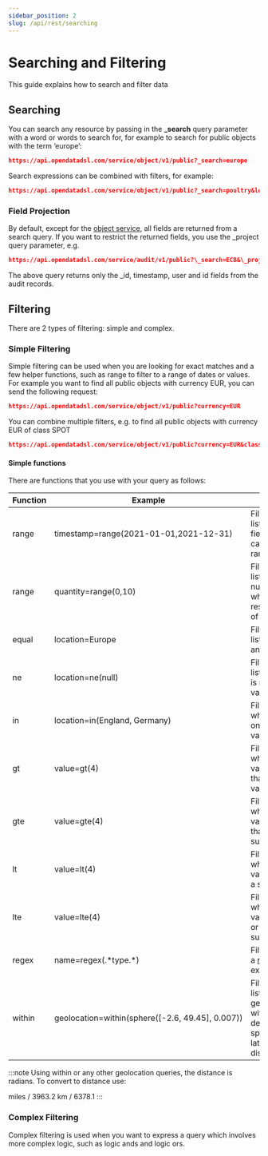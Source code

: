 ```yaml
---
sidebar_position: 2
slug: /api/rest/searching
---
```

Searching and Filtering
=======================

This guide explains how to search and filter data

## Searching

You can search any resource by passing in the **_search** query parameter with a word or words to search for, for example to search for public objects with the term ‘europe’:
```json
https://api.opendatadsl.com/service/object/v1/public?_search=europe
```

Search expressions can be combined with filters, for example:
```json
https://api.opendatadsl.com/service/object/v1/public?_search=poultry&location=Belgium
```

### Field Projection

By default, except for the [object service](./service/Object), all fields are returned from a search query. If you want to restrict the returned fields, you use the _project query parameter, e.g.
```json
https://api.opendatadsl.com/service/audit/v1/public?\_search=ECB&\_project=timestamp,user,id
```
The above query returns only the _id, timestamp, user and id fields from the audit records.

## Filtering

There are 2 types of filtering: simple and complex.

### Simple Filtering

Simple filtering can be used when you are looking for exact matches and a few helper functions, such as range to filter to a range of dates or values. For example you want to find all public objects with currency EUR, you can send the following request:
```json
https://api.opendatadsl.com/service/object/v1/public?currency=EUR
```
You can combine multiple filters, e.g. to find all public objects with currency EUR of class SPOT
```json
https://api.opendatadsl.com/service/object/v1/public?currency=EUR&class=SPOT
```

#### Simple functions

There are functions that you use with your query as follows:

|**Function**|**Example**|**Description**|
|-|-|-|
|range|timestamp=range(2021-01-01,2021-12-31)|Filter the search list using a date field where you can restrict the range of dates|
|range|quantity=range(0,10)|Filter the search list using a numeric field where you can restrict the range of values|
|equal|location=Europe|Filter the search list using a field and value|
|ne|location=ne(null)|Filter the search list where a field is not equal to a value|
|in|location=in(England, Germany)|Filter the results where a field is one of a list of values|
|gt|value=gt(4)|Filter the results where a field value is greater than a supplied value|
|gte|value=gte(4)|Filter the results where a field value is greater than or equal to a supplied value|
|lt|value=lt(4)|Filter the results where a field value is less than a supplied value|
|lte|value=lte(4)|Filter the results where a field value is less than or equal to a supplied value|
|regex|name=regex(.\*type.\*)|Filter a field using a [regex](https://en.wikipedia.org/wiki/Regular_expression) expression|
|within|geolocation=within(sphere(\[-2.6, 49.45\], 0.007))|Filter the search list where the geolocation is within a sphere denoted as sphere(\[longitude, latitude\], distance)|

:::note
Using within or any other geolocation queries, the distance is radians. To convert to distance use:

miles / 3963.2
km / 6378.1
:::

### Complex Filtering

Complex filtering is used when you want to express a query which involves more complex logic, such as logic ands and logic ors.

